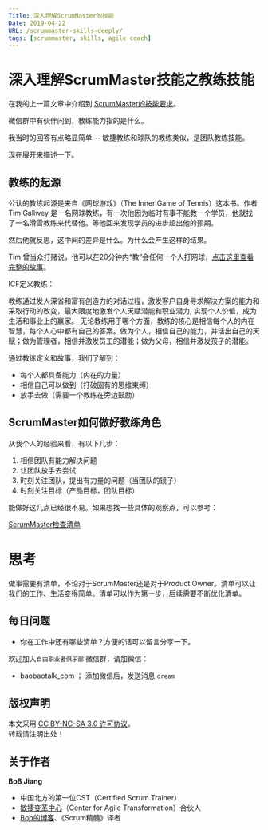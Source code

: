 ```yaml
---
Title: 深入理解ScrumMaster的技能
Date: 2019-04-22
URL: /scrummaster-skills-deeply/ 
tags: [scrummaster, skills, agile coach]
---
```


# 深入理解ScrumMaster技能之教练技能

在我的上一篇文章中介绍到 [ScrumMaster的技能要求](https://bobjiang.com/scrummaster-how-to)。

微信群中有伙伴问到，教练能力指的是什么。

我当时的回答有点略显简单 -- 敏捷教练和球队的教练类似，是团队教练技能。

现在展开来描述一下。

## 教练的起源
公认的教练起源是来自《网球游戏》（The Inner Game of Tennis）这本书。作者 Tim Gallwey 是一名网球教练，有一次他因为临时有事不能教一个学员，他就找了一名滑雪教练来代替他。等他回来发现学员的进步超出他的预期。

然后他就反思，这中间的差异是什么。为什么会产生这样的结果。

Tim 曾当众打赌说，他可以在20分钟内“教”会任何一个人打网球，[点击这里查看完整的故事](https://zhidao.baidu.com/question/367546475329828884.html)。

ICF定义教练：

教练通过发人深省和富有创造力的对话过程，激发客户自身寻求解决方案的能力和采取行动的改变，最大限度地激发个人天赋潜能和职业潜力, 实现个人价值，成为生活和事业上的赢家。 无论教练用于哪个方面，教练的核心是相信每个人的内在智慧，每个人心中都有自己的答案。做为个人，相信自己的能力，并活出自己的天赋；做为管理者，相信并激发员工的潜能；做为父母，相信并激发孩子的潜能。

通过教练定义和故事，我们了解到：

- 每个人都具备能力（内在的力量）
- 相信自己可以做到（打破固有的思维束缚）
- 放手去做（需要一个教练在旁边鼓励）

## ScrumMaster如何做好教练角色
从我个人的经验来看，有以下几步：

1. 相信团队有能力解决问题
2. 让团队放手去尝试
3. 时刻关注团队，提出有力量的问题（当团队的镜子）
4. 时刻关注目标（产品目标，团队目标）

能做好这几点已经很不易。如果想找一些具体的观察点，可以参考：

[ScrumMaster检查清单](http://scrummasterchecklist.org/)

# 思考
做事需要有清单，不论对于ScrumMaster还是对于Product Owner。清单可以让我们的工作、生活变得简单。清单可以作为第一步，后续需要不断优化清单。

## 每日问题
- 你在工作中还有哪些清单？方便的话可以留言分享一下。

欢迎加入`自由职业者俱乐部` 微信群，请加微信：

- baobaotalk_com  ； 添加微信后，发送消息 `dream`

## 版权声明

本文采用 [CC BY-NC-SA 3.0 许可协议](https://creativecommons.org/licenses/by-nc-sa/3.0/deed.zh)。  
转载请注明出处！

## 关于作者

**BoB Jiang**

- 中国北方的第一位CST（Certified Scrum Trainer）  
- [敏捷变革中心](https://www.c4at.cn/)（Center for Agile Transformation）合伙人  
- [Bob的博客](http://www.bobjiang.com)、《Scrum精髓》译者
